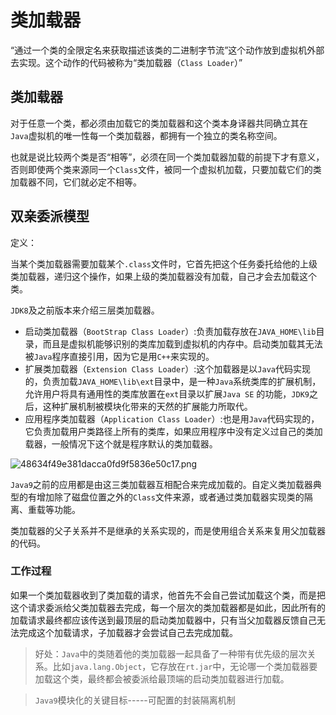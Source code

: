 # 类加载器

“通过一个类的全限定名来获取描述该类的二进制字节流”这个动作放到虚拟机外部去实现。这个动作的代码被称为“类加载器（`Class Loader`）”

## 类加载器

对于任意一个类，都必须由加载它的类加载器和这个类本身译器共同确立其在`Java`虚拟机的唯一性每一个类加载器，都拥有一个独立的类名称空间。

也就是说比较两个类是否“相等”，必须在同一个类加载器加载的前提下才有意义，否则即使两个类来源同一个`Class`文件，被同一个虚拟机加载，只要加载它们的类加载器不同，它们就必定不相等。

## 双亲委派模型

定义：

当某个类加载器需要加载某个`.class`文件时，它首先把这个任务委托给他的上级类加载器，递归这个操作，如果上级的类加载器没有加载，自己才会去加载这个类。

`JDK8`及之前版本来介绍三层类加载器。

* 启动类加载器（`BootStrap Class Loader`）:负责加载存放在`JAVA_HOME\lib`目录，而且是虚拟机能够识别的类库加载到虚拟机的内存中。启动类加载其无法被`Java`程序直接引用，因为它是用`C++`来实现的。
* 扩展类加载器（`Extension Class Loader`）:这个加载器是以`Java`代码实现的，负责加载`JAVA_HOME\lib\ext`目录中，是一种`Java`系统类库的扩展机制，允许用户将具有通用性的类库放置在`ext`目录以扩展`Java SE` 的功能，`JDK9`之后，这种扩展机制被模块化带来的天然的扩展能力所取代。
* 应用程序类加载器（`Application Class Loader`）:也是用`Java`代码实现的，它负责加载用户类路径上所有的类库，如果应用程序中没有定义过自己的类加载器，一般情况下这个就是程序默认的类加载器。

![48634f49e381dacca0fd9f5836e50c17.png](http://www.qxnekoo.cn:8888/images/2020/03/19/48634f49e381dacca0fd9f5836e50c17.png)

`Java9`之前的应用都是由这三类加载器互相配合来完成加载的。自定义类加载器典型的有增加除了磁盘位置之外的`Class`文件来源，或者通过类加载器实现类的隔离、重载等功能。

类加载器的父子关系并不是继承的关系实现的，而是使用组合关系来复用父加载器的代码。

### 工作过程

如果一个类加载器收到了类加载的请求，他首先不会自己尝试加载这个类，而是把这个请求委派给父类加载器去完成，每一个层次的类加载器都是如此，因此所有的加载请求最终都应该传送到最顶层的启动类加载器中，只有当父加载器反馈自己无法完成这个加载请求，子加载器才会尝试自己去完成加载。

> 好处：`Java`中的类随着他的类加载器一起具备了一种带有优先级的层次关系。比如`java.lang.Object`，它存放在`rt.jar`中，无论哪一个类加载器要加载这个类，最终都会被委派给最顶端的启动类加载器进行加载。





> `Java9`模块化的关键目标-----可配置的封装隔离机制